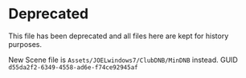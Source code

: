 # Deprecated

This file has been deprecated and all files here are kept for history purposes.

New Scene file is `Assets/JOELwindows7/ClubDNB/MinDNB` instead. GUID `d55da2f2-6349-4558-ad6e-f74ce92945af`    